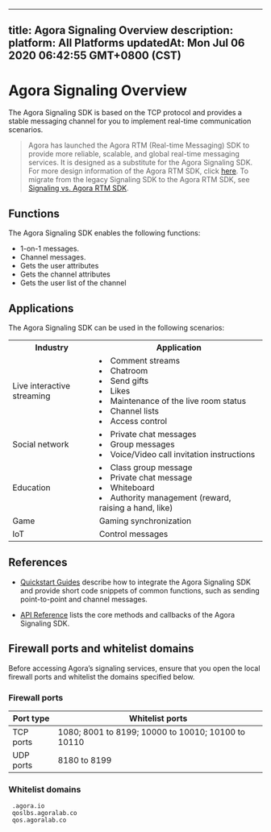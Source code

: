 
---
title: Agora Signaling Overview
description: 
platform: All Platforms
updatedAt: Mon Jul 06 2020 06:42:55 GMT+0800 (CST)
---
# Agora Signaling Overview
The Agora Signaling SDK is based on the TCP protocol and provides a stable messaging channel for you to implement real-time communication scenarios.

> Agora has launched the Agora RTM (Real-time Messaging) SDK to provide more reliable, scalable, and global real-time messaging services. It is designed as a substitute for the Agora Signaling SDK. For more design information of the Agora RTM SDK, click [here](https://docs.agora.io/en/Real-time-Messaging/product_rtm?platform=All%20Platforms). To migrate from the legacy Signaling SDK to the Agora RTM SDK, see [Signaling vs. Agora RTM SDK](https://docs.agora.io/en/Real-time-Messaging/rtm_signaling_android?platform=Android).


## Functions

The Agora Signaling SDK enables the following functions:

-   1-on-1 messages.
-   Channel messages.
-   Gets the user attributes
-   Gets the channel attributes
-   Gets the user list of the channel



## Applications

The Agora Signaling SDK can be used in the following scenarios:

<table>
  <tr>
    <th>Industry</th>
    <th>Application</th>
  </tr>
  <tr>
    <td>Live interactive streaming</td>
    <td><li>Comment streams<br><li>Chatroom<br><li>Send gifts<br><li>Likes<br><li>Maintenance of the live room status<br><li>Channel lists<br><li>Access control</td>
  </tr>
  <tr>
    <td>Social network</td>
    <td><li>Private chat messages<br><li>Group messages<br><li>Voice/Video call invitation instructions</td>
  </tr>
  <tr>
    <td>Education</td>
    <td><li>Class group message<br><li>Private chat message<br><li>Whiteboard<br><li>Authority management (reward, raising a hand, like)</td>
  </tr>
  <tr>
    <td>Game</td>
    <td>Gaming synchronization</td>
  </tr>
  <tr>
    <td>IoT</td>
    <td>Control messages</td>
  </tr>
</table>



## References

-   [Quickstart Guides](../../en/Quickstart%20Guide/signal_android-1.md) describe how to integrate the Agora Signaling SDK and provide short code snippets of common functions, such as sending point-to-point and channel messages.

-   [API Reference](../../en/API%20Reference/signal_android.md) lists the core methods and callbacks of the Agora Signaling SDK.

## Firewall ports and whitelist domains

Before accessing Agora’s signaling services, ensure that you open the local firewall ports and whitelist the domains specified below.

### Firewall ports

| Port type | Whitelist ports                                       |
| -------- | ----------------- |
| TCP ports | 1080; 8001 to 8199; 10000 to 10010; 10100 to 10110 |
| UDP ports | 8180 to 8199       |

### Whitelist domains

```
 .agora.io
 qoslbs.agoralab.co
 qos.agoralab.co
```



